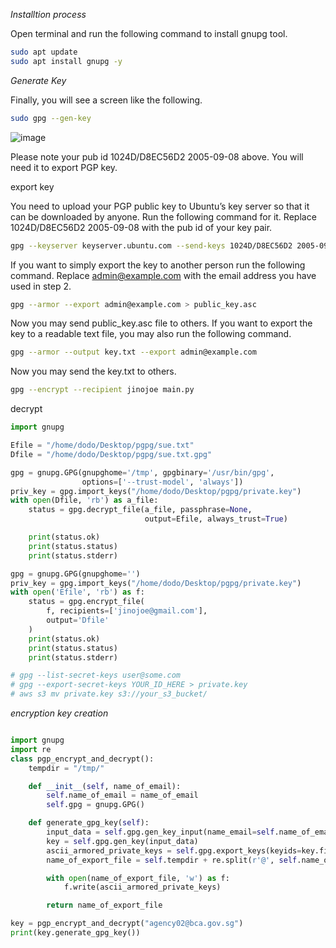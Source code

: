 
_Installtion process_

Open terminal and run the following command to install gnupg tool.

```bash
sudo apt update
sudo apt install gnupg -y
```

_Generate Key_

Finally, you will see a screen like the following.

```bash
sudo gpg --gen-key
```

![image](https://user-images.githubusercontent.com/57703276/205430216-9cdc5bda-b47c-44de-aa13-678bafa2b74c.png)

Please note your pub id 1024D/D8EC56D2 2005-09-08 above. You will need it to export PGP key.

export key

You need to upload your PGP public key to Ubuntu’s key server so that it can be downloaded by anyone. Run the following command for it. Replace 1024D/D8EC56D2 2005-09-08 with the pub id of your key pair.

```bash
gpg --keyserver keyserver.ubuntu.com --send-keys 1024D/D8EC56D2 2005-09-08
```

If you want to simply export the key to another person run the following command. Replace admin@example.com with the email address you have used in step 2. 

```bash
gpg --armor --export admin@example.com > public_key.asc
```

Now you may send public_key.asc file to others. If you want to export the key to a readable text file, you may also run the following command.

```bash
gpg --armor --output key.txt --export admin@example.com
```

Now you may send the key.txt to others.

```bash
gpg --encrypt --recipient jinojoe main.py
```


decrypt

```py
import gnupg

Efile = "/home/dodo/Desktop/pgpg/sue.txt"
Dfile = "/home/dodo/Desktop/pgpg/sue.txt.gpg"

gpg = gnupg.GPG(gnupghome='/tmp', gpgbinary='/usr/bin/gpg',
                options=['--trust-model', 'always'])
priv_key = gpg.import_keys("/home/dodo/Desktop/pgpg/private.key")
with open(Dfile, 'rb') as a_file:
    status = gpg.decrypt_file(a_file, passphrase=None,
                              output=Efile, always_trust=True)

    print(status.ok)
    print(status.status)
    print(status.stderr)

gpg = gnupg.GPG(gnupghome='')
priv_key = gpg.import_keys("/home/dodo/Desktop/pgpg/private.key")
with open('Efile', 'rb') as f:
    status = gpg.encrypt_file(
        f, recipients=['jinojoe@gmail.com'],
        output='Dfile'
    )
    print(status.ok)
    print(status.status)
    print(status.stderr)

# gpg --list-secret-keys user@some.com
# gpg --export-secret-keys YOUR_ID_HERE > private.key
# aws s3 mv private.key s3://your_s3_bucket/

```

_encryption key creation_

```py

import gnupg
import re
class pgp_encrypt_and_decrypt():
    tempdir = "/tmp/"

    def __init__(self, name_of_email):
        self.name_of_email = name_of_email
        self.gpg = gnupg.GPG()

    def generate_gpg_key(self):
        input_data = self.gpg.gen_key_input(name_email=self.name_of_email)
        key = self.gpg.gen_key(input_data)
        ascii_armored_private_keys = self.gpg.export_keys(keyids=key.fingerprint)
        name_of_export_file = self.tempdir + re.split(r'@', self.name_of_email)[0] + ".asc"

        with open(name_of_export_file, 'w') as f:
            f.write(ascii_armored_private_keys)

        return name_of_export_file

key = pgp_encrypt_and_decrypt("agency02@bca.gov.sg")
print(key.generate_gpg_key())
```
